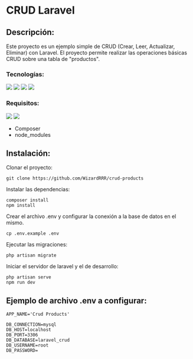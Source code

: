 # CRUD Laravel

## Descripción:

Este proyecto es un ejemplo simple de CRUD (Crear, Leer, Actualizar, Eliminar) con Laravel. El proyecto permite realizar las operaciones básicas CRUD sobre una tabla de "productos".

### Tecnologías:

<img src="https://img.shields.io/badge/Laravel-FF2D20?&logo=laravel&logoColor=white
  "></img>
<img src="https://img.shields.io/badge/PHP-777BB4?&logo=php&logoColor=white
  "></img>
<img src="https://img.shields.io/badge/React-20232A?&logo=react&logoColor=61DAFB"></img>
<img src="https://img.shields.io/badge/MySQL-005C84?&logo=mysql&logoColor=white
  "></img>

### Requisitos:

<img src="https://img.shields.io/badge/Composer-885630?&logo=Composer&logoColor=white"></img>
<img src="https://img.shields.io/badge/Node%20js-339933?&logo=nodedotjs&logoColor=white
  "></img>

- Composer
- node_modules

## Instalación:

Clonar el proyecto:
```
git clone https://github.com/WizardRRR/crud-products
```

Instalar las dependencias:

```
composer install
npm install
```

Crear el archivo .env y configurar la conexión a la base de datos en el mismo.

```
cp .env.example .env
```

Ejecutar las migraciones:

```
php artisan migrate
```

Iniciar el servidor de laravel y el de desarrollo:

```
php artisan serve
npm run dev
```

## Ejemplo de archivo .env a configurar:

```
APP_NAME='Crud Products'

DB_CONNECTION=mysql
DB_HOST=localhost
DB_PORT=3306
DB_DATABASE=laravel_crud
DB_USERNAME=root
DB_PASSWORD=
```
